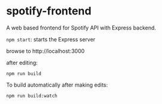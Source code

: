 # spotify-frontend

A web based frontend for Spotify API with Express backend.

`npm start`: starts the Express server

browse to http://localhost:3000

after editing:

`npm run build`

To build automatically after making edits:

`npm run build:watch`



